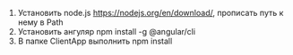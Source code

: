 1. Установить node.js https://nodejs.org/en/download/, прописать путь к нему в Path
2. Установить ангуляр npm install -g @angular/cli
3. В папке ClientApp выполнить npm install
